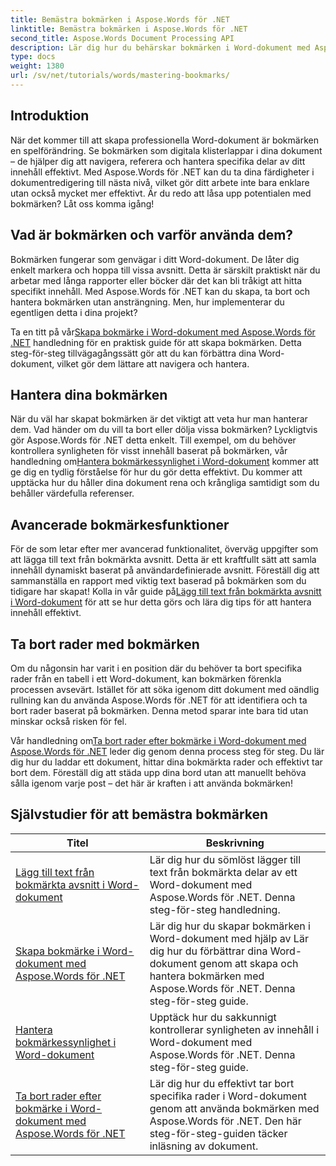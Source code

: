 ```yaml
---
title: Bemästra bokmärken i Aspose.Words för .NET
linktitle: Bemästra bokmärken i Aspose.Words för .NET
second_title: Aspose.Words Document Processing API
description: Lär dig hur du behärskar bokmärken i Word-dokument med Aspose.Words för .NET genom detaljerade självstudier. Förbättra dina färdigheter i dokumenthantering.
type: docs
weight: 1380
url: /sv/net/tutorials/words/mastering-bookmarks/
---
```

## Introduktion

När det kommer till att skapa professionella Word-dokument är bokmärken en spelförändring. Se bokmärken som digitala klisterlappar i dina dokument – de hjälper dig att navigera, referera och hantera specifika delar av ditt innehåll effektivt. Med Aspose.Words för .NET kan du ta dina färdigheter i dokumentredigering till nästa nivå, vilket gör ditt arbete inte bara enklare utan också mycket mer effektivt. Är du redo att låsa upp potentialen med bokmärken? Låt oss komma igång!

## Vad är bokmärken och varför använda dem?

Bokmärken fungerar som genvägar i ditt Word-dokument. De låter dig enkelt markera och hoppa till vissa avsnitt. Detta är särskilt praktiskt när du arbetar med långa rapporter eller böcker där det kan bli tråkigt att hitta specifikt innehåll. Med Aspose.Words för .NET kan du skapa, ta bort och hantera bokmärken utan ansträngning. Men, hur implementerar du egentligen detta i dina projekt?

 Ta en titt på vår[Skapa bokmärke i Word-dokument med Aspose.Words för .NET](./create-bookmark-in-word-document/) handledning för en praktisk guide för att skapa bokmärken. Detta steg-för-steg tillvägagångssätt gör att du kan förbättra dina Word-dokument, vilket gör dem lättare att navigera och hantera.

## Hantera dina bokmärken

 När du väl har skapat bokmärken är det viktigt att veta hur man hanterar dem. Vad händer om du vill ta bort eller dölja vissa bokmärken? Lyckligtvis gör Aspose.Words för .NET detta enkelt. Till exempel, om du behöver kontrollera synligheten för visst innehåll baserat på bokmärken, vår handledning om[Hantera bokmärkessynlighet i Word-dokument](./manage-bookmark-visibility-word-document/) kommer att ge dig en tydlig förståelse för hur du gör detta effektivt. Du kommer att upptäcka hur du håller dina dokument rena och krångliga samtidigt som du behåller värdefulla referenser.

## Avancerade bokmärkesfunktioner

 För de som letar efter mer avancerad funktionalitet, överväg uppgifter som att lägga till text från bokmärkta avsnitt. Detta är ett kraftfullt sätt att samla innehåll dynamiskt baserat på användardefinierade avsnitt. Föreställ dig att sammanställa en rapport med viktig text baserad på bokmärken som du tidigare har skapat! Kolla in vår guide på[Lägg till text från bokmärkta avsnitt i Word-dokument](./append-text-from-bookmarked-sections/) för att se hur detta görs och lära dig tips för att hantera innehåll effektivt.

## Ta bort rader med bokmärken

Om du någonsin har varit i en position där du behöver ta bort specifika rader från en tabell i ett Word-dokument, kan bokmärken förenkla processen avsevärt. Istället för att söka igenom ditt dokument med oändlig rullning kan du använda Aspose.Words för .NET för att identifiera och ta bort rader baserat på bokmärken. Denna metod sparar inte bara tid utan minskar också risken för fel. 

 Vår handledning om[Ta bort rader efter bokmärke i Word-dokument med Aspose.Words för .NET](./delete-row-by-bookmark-word-documents/) leder dig genom denna process steg för steg. Du lär dig hur du laddar ett dokument, hittar dina bokmärkta rader och effektivt tar bort dem. Föreställ dig att städa upp dina bord utan att manuellt behöva sålla igenom varje post – det här är kraften i att använda bokmärken! 


 ## Självstudier för att bemästra bokmärken
| Titel | Beskrivning |
| --- | --- |
| [Lägg till text från bokmärkta avsnitt i Word-dokument](./append-text-from-bookmarked-sections/) | Lär dig hur du sömlöst lägger till text från bokmärkta delar av ett Word-dokument med Aspose.Words för .NET. Denna steg-för-steg handledning. |
| [Skapa bokmärke i Word-dokument med Aspose.Words för .NET](./create-bookmark-in-word-document/) | Lär dig hur du skapar bokmärken i Word-dokument med hjälp av Lär dig hur du förbättrar dina Word-dokument genom att skapa och hantera bokmärken med Aspose.Words för .NET. Denna steg-för-steg guide. |
| [Hantera bokmärkessynlighet i Word-dokument](./manage-bookmark-visibility-word-document/) | Upptäck hur du sakkunnigt kontrollerar synligheten av innehåll i Word-dokument med Aspose.Words för .NET. Denna steg-för-steg guide. |
| [Ta bort rader efter bokmärke i Word-dokument med Aspose.Words för .NET](./delete-row-by-bookmark-word-documents/) | Lär dig hur du effektivt tar bort specifika rader i Word-dokument genom att använda bokmärken med Aspose.Words för .NET. Den här steg-för-steg-guiden täcker inläsning av dokument. |